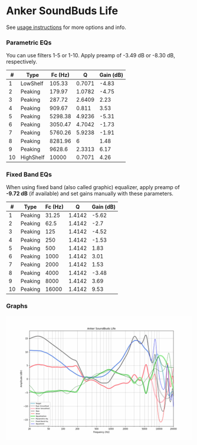 # Anker SoundBuds Life
See [usage instructions](https://github.com/jaakkopasanen/AutoEq#usage) for more options and info.

### Parametric EQs
You can use filters 1-5 or 1-10. Apply preamp of -3.49 dB or -8.30 dB, respectively.

|   # | Type      |   Fc (Hz) |      Q |   Gain (dB) |
|-----|-----------|-----------|--------|-------------|
|   1 | LowShelf  |    105.33 | 0.7071 |       -4.83 |
|   2 | Peaking   |    179.97 | 1.0782 |       -4.75 |
|   3 | Peaking   |    287.72 | 2.6409 |        2.23 |
|   4 | Peaking   |    909.67 | 0.811  |        3.53 |
|   5 | Peaking   |   5298.38 | 4.9236 |       -5.31 |
|   6 | Peaking   |   3050.47 | 4.7042 |       -1.73 |
|   7 | Peaking   |   5760.26 | 5.9238 |       -1.91 |
|   8 | Peaking   |   8281.96 | 6      |        1.48 |
|   9 | Peaking   |   9628.6  | 2.3313 |        6.17 |
|  10 | HighShelf |  10000    | 0.7071 |        4.26 |

### Fixed Band EQs
When using fixed band (also called graphic) equalizer, apply preamp of **-9.72 dB** (if available) and set gains manually with these parameters.

|   # | Type    |   Fc (Hz) |      Q |   Gain (dB) |
|-----|---------|-----------|--------|-------------|
|   1 | Peaking |     31.25 | 1.4142 |       -5.62 |
|   2 | Peaking |     62.5  | 1.4142 |       -2.7  |
|   3 | Peaking |    125    | 1.4142 |       -4.52 |
|   4 | Peaking |    250    | 1.4142 |       -1.53 |
|   5 | Peaking |    500    | 1.4142 |        1.83 |
|   6 | Peaking |   1000    | 1.4142 |        3.01 |
|   7 | Peaking |   2000    | 1.4142 |        1.53 |
|   8 | Peaking |   4000    | 1.4142 |       -3.48 |
|   9 | Peaking |   8000    | 1.4142 |        3.69 |
|  10 | Peaking |  16000    | 1.4142 |        9.53 |

### Graphs
![](./Anker%20SoundBuds%20Life.png)
